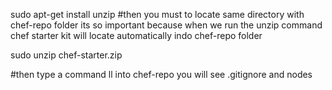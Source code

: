 sudo apt-get install unzip
#then you must to locate same directory with chef-repo folder  its so important because when we run the unzip command chef starter kit will locate  automatically indo chef-repo folder

sudo unzip chef-starter.zip

#then type a command ll into chef-repo you will see .gitignore and nodes  
